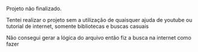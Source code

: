 Projeto não finalizado. 

Tentei realizar o projeto sem a utilização de quaisquer ajuda de youtube ou tutorial de internet, somente bibliotecas e buscas casuais

Não consegui gerar a lógica do arquivo então fiz a busca na internet como fazer
